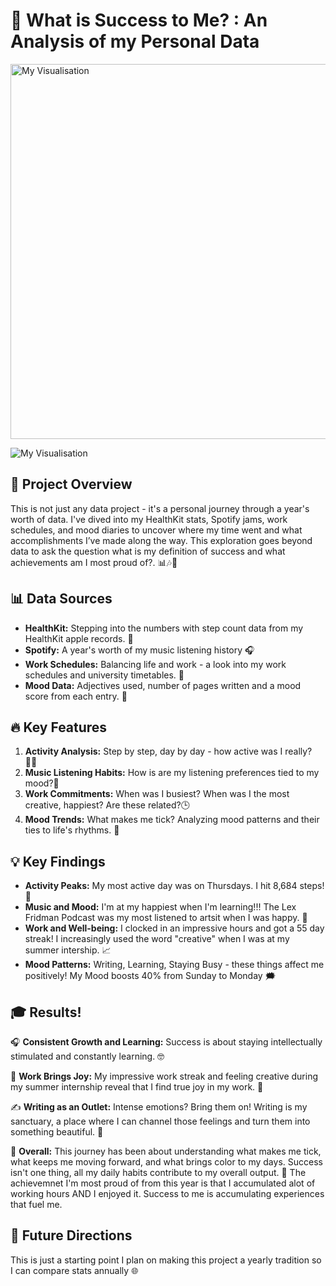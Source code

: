 # 🌟 What is Success to Me? : An Analysis of my Personal Data
<img src="2024_visualisation.png" alt="My Visualisation" width="600"/>

![My Visualisation](2024_visualisation.png "My 2023")

## 📌 Project Overview
This is not just any data project - it's a personal journey through a year's worth of data. I've dived into my HealthKit stats, Spotify jams, work schedules, and mood diaries to uncover where my time went and what accomplishments I’ve made along the way.
This exploration goes beyond data to ask the question what is my definition of success and what achievements am I most proud of?. 📊🎶📆

## 📊 Data Sources
- **HealthKit:** Stepping into the numbers with step count data from my HealthKit apple records. 👣
- **Spotify:** A year's worth of my music listening history 🎧
- **Work Schedules:** Balancing life and work - a look into my work schedules and university timetables. 💼
- **Mood Data:** Adjectives used, number of pages written and a mood score from each entry. 🎢

## 🔥 Key Features
1. **Activity Analysis:** Step by step, day by day - how active was I really? 🏃‍♂️
2. **Music Listening Habits:** How is are my listening preferences tied to my mood?🎵
3. **Work Commitments:** When was I busiest? When was I the most creative, happiest? Are these related?🕒
4. **Mood Trends:** What makes me tick? Analyzing mood patterns and their ties to life's rhythms. 🌈

## 💡 Key Findings
- **Activity Peaks:** My most active day was on Thursdays. I hit 8,684 steps! 🌟
- **Music and Mood:** I'm at my happiest when I'm learning!!! The Lex Fridman Podcast was my most listened to artsit when I was happy. 🎸
- **Work and Well-being:** I clocked in an impressive hours and got a 55 day streak! I increasingly used the word "creative" when I was at my summer intership. 📈
- **Mood Patterns:** Writing, Learning, Staying Busy - these things affect me positively! My Mood boosts 40% from Sunday to Monday 🗯️

## 🎓 Results!

🎧 **Consistent Growth and Learning:** Success is about staying intellectually stimulated and constantly learning. 🤓

💼 **Work Brings Joy:** My impressive work streak and feeling creative during my summer internship reveal that I find true joy in my work. 💖

✍️ **Writing as an Outlet:** Intense emotions? Bring them on! Writing is my sanctuary, a place where I can channel those feelings and turn them into something beautiful. 🌟

🌈 **Overall:** This journey has been about understanding what makes me tick, what keeps me moving forward, and what brings color to my days. Success isn't one thing, all my daily habits contribute to my overall output. 🚀
The achievemnet I'm most proud of from this year is that I accumulated alot of working hours AND I enjoyed it. Success to me is accumulating experiences that fuel me.


## 🔮 Future Directions
This is just a starting point I plan on making this project a yearly tradition so I can compare stats annually 🌐

